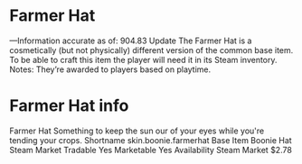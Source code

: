 # Farmer Hat

—Information accurate as of: 904.83 Update
The Farmer Hat is a cosmetically (but not physically) different version of the common base item. To be able to craft this item the player will need it in its Steam inventory.
Notes:
They’re awarded to players based on playtime.
# Farmer Hat info

Farmer Hat
Something to keep the sun our of your eyes while you're tending your crops.
Shortname
skin.boonie.farmerhat
Base Item
Boonie Hat
Steam Market
Tradable
Yes
Marketable
Yes
Availability
Steam Market
$2.78
